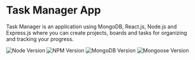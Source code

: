 
# Task Manager App
Task Manager is an application using MongoDB, React.js, Node.js and Express.js where you can create projects, boards and tasks for organizing and tracking your progress. 

![Node Version](https://img.shields.io/badge/node-v18.16.+-green.svg)
![NPM Version](https://img.shields.io/badge/npm-v9+-blue.svg)
![MongoDB Version](https://img.shields.io/badge/mongodb-v6.3+-yellowgreen.svg)
![Mongoose Version](https://img.shields.io/badge/mongoose-v9+-red.svg)

